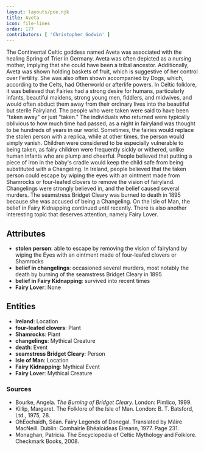```yaml
---
layout: layouts/pce.njk
title: Aveta
icon: file-lines
order: 177
contributors: [ 'Christopher Godwin' ]
---
```

The Continental Celtic goddess named Aveta was associated with the healing Spring of Trier in Germany. Aveta was often depicted as a nursing mother, implying that she could have been a tribal ancestor. Additionally, Aveta was shown holding baskets of fruit, which is suggestive of her control over Fertility. She was also often shown accompanied by Dogs, which, according to the Celts, had Otherworld or afterlife powers. In Celtic folklore, it was believed that Fairies had a strong desire for humans, particularly infants, beautiful maidens, strong young men, fiddlers, and midwives, and would often abduct them away from their ordinary lives into the beautiful but sterile Fairyland. The people who were taken were said to have been "taken away" or just "taken." The individuals who returned were typically oblivious to how much time had passed, as a night in fairyland was thought to be hundreds of years in our world. Sometimes, the fairies would replace the stolen person with a replica, while at other times, the person would simply vanish. Children were considered to be especially vulnerable to being taken, as fairy children were frequently sickly or withered, unlike human infants who are plump and cheerful. People believed that putting a piece of iron in the baby's cradle would keep the child safe from being substituted with a Changeling. In Ireland, people believed that the taken person could escape by wiping the eyes with an ointment made from Shamrocks or four-leafed clovers to remove the vision of fairyland. Changelings were strongly believed in, and the belief caused several murders. The seamstress Bridget Cleary was burned to death in 1895 because she was accused of being a Changeling. On the Isle of Man, the belief in Fairy Kidnapping continued until recently. There is also another interesting topic that deserves attention, namely Fairy Lover.

## Attributes

- **stolen person**: able to escape by removing the vision of fairyland by wiping the Eyes with an ointment made of four-leafed clovers or Shamrocks
- **belief in changelings**: occasioned several murders, most notably the death by burning of the seamstress Bridget Cleary in 1895
- **belief in Fairy Kidnapping**: survived into recent times
- **Fairy Lover**: None

## Entities

- **Ireland**: Location
- **four-leafed clovers**: Plant
- **Shamrocks**: Plant
- **changelings**: Mythical Creature
- **death**: Event
- **seamstress Bridget Cleary**: Person
- **Isle of Man**: Location
- **Fairy Kidnapping**: Mythical Event
- **Fairy Lover**: Mythical Creature

### Sources

- Bourke, Angela. *The Burning of Bridget Cleary.* London: Pimlico, 1999.
- Killip, Margaret. The Folklore of the Isle of Man. London: B. T. Batsford, Ltd., 1975, 28.
- OhEochaidh, Séan. Fairy Legends of Donegal. Translated by Máire MacNeill. Dublin: Comhairle Bhéaloideas Éireann, 1977. Page 231.
- Monaghan, Patricia. The Encyclopedia of Celtic Mythology and Folklore. Checkmark Books, 2008.

